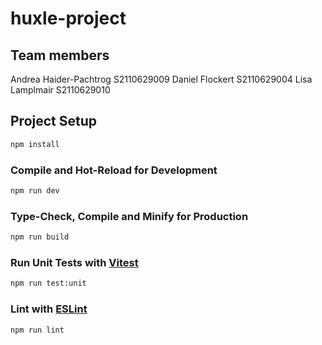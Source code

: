 # huxle-project
## Team members

Andrea Haider-Pachtrog S2110629009
Daniel Flockert S2110629004
Lisa Lamplmair S2110629010

## Project Setup

```sh
npm install
```

### Compile and Hot-Reload for Development

```sh
npm run dev
```

### Type-Check, Compile and Minify for Production

```sh
npm run build
```

### Run Unit Tests with [Vitest](https://vitest.dev/)

```sh
npm run test:unit
```

### Lint with [ESLint](https://eslint.org/)

```sh
npm run lint
```
